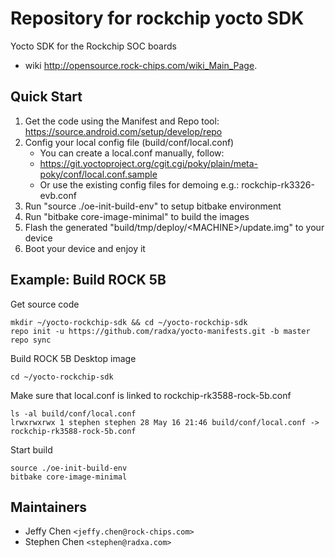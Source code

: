 # Repository for rockchip yocto SDK

Yocto SDK for the Rockchip SOC boards  
  - wiki <http://opensource.rock-chips.com/wiki_Main_Page>.

## Quick Start

1. Get the code using the Manifest and Repo tool:  
     <https://source.android.com/setup/develop/repo>  
2. Config your local config file (build/conf/local.conf)
   * You can create a local.conf manually, follow:  
   *   <https://git.yoctoproject.org/cgit.cgi/poky/plain/meta-poky/conf/local.conf.sample>  
   * Or use the existing config files for demoing e.g.: rockchip-rk3326-evb.conf
3. Run "source ./oe-init-build-env" to setup bitbake environment
4. Run "bitbake core-image-minimal" to build the images
5. Flash the generated "build/tmp/deploy/\<MACHINE\>/update.img" to your device
6. Boot your device and enjoy it

## Example: Build ROCK 5B

Get source code

```
mkdir ~/yocto-rockchip-sdk && cd ~/yocto-rockchip-sdk
repo init -u https://github.com/radxa/yocto-manifests.git -b master
repo sync
```

Build ROCK 5B Desktop image

```
cd ~/yocto-rockchip-sdk
```

Make sure that local.conf is linked to rockchip-rk3588-rock-5b.conf

```
ls -al build/conf/local.conf
lrwxrwxrwx 1 stephen stephen 28 May 16 21:46 build/conf/local.conf -> rockchip-rk3588-rock-5b.conf
```

Start build

```
source ./oe-init-build-env
bitbake core-image-minimal
```

## Maintainers

* Jeffy Chen `<jeffy.chen@rock-chips.com>`
* Stephen Chen `<stephen@radxa.com>`
